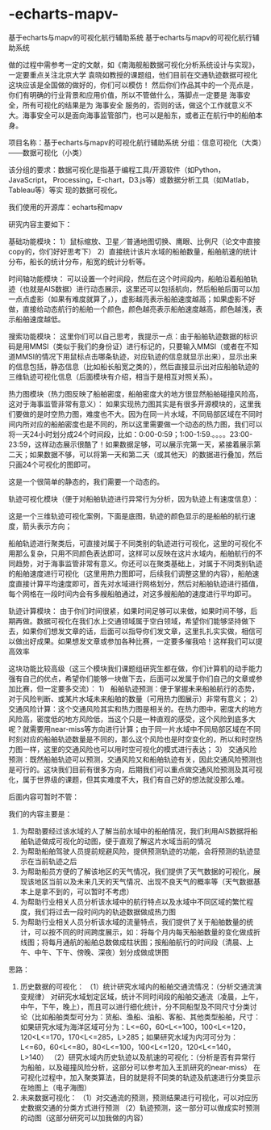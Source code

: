 # -echarts-mapv-
基于echarts与mapv的可视化航行辅助系统
基于echarts与mapv的可视化航行辅助系统

做的过程中需参考一定的文献，如《南海舰船数据可视化分析系统设计与实现》，一定要重点关注北京大学 袁晓如教授的课题组，他们目前在交通轨迹数据可视化这块应该是全国做的做好的，你们可以模仿！
然后你们作品其中的一个亮点是，你们有明确的行业背景和应用价值，所以不管做什么，落脚点一定要是 海事安全，所有可视化的结果是为 海事安全 服务的，否则的话，做这个工作就意义不大。海事安全可以是面向海事监管部门，也可以是船东，或者正在航行中的船舶本身。

项目名称：基于echarts与mapv的可视化航行辅助系统
分组：信息可视化（大类）——数据可视化（小类）

该分组的要求：数据可视化是指基于编程工具/开源软件（如Python，JavaScript， Processing，E-chart，D3.js等）或数据分析工具（如Matlab，Tableau等）等实 现的数据可视化。

我们使用的开源库：echarts和mapv

研究内容主要如下：

基础功能模块：
1）鼠标缩放、卫星／普通地图切换、鹰眼、比例尺（论文中直接copy的，你们好好思考下）
2）直接统计该片水域的船舶数量，船舶航速的统计分布，船长的统计分布，船宽的统计分析等。


时间轴功能模块：
可以设置一个时间段，然后在这个时间段内，船舶沿着船舶轨迹（也就是AIS数据）进行动态展示，这里还可以包括航向，然后船舶后面可以加一点点虚影（如果有难度就算了，），虚影越亮表示船舶速度越高；如果虚影不好做，直接给动态航行的船舶一个颜色，颜色越亮表示船舶速度越高，颜色越浅，表示船舶速度越低。

搜索功能模块：
这里你们可以自己思考，我提示一点：由于船舶轨迹数据的标识码是用MMSI（类似于我们的身份证）进行标记的，只要输入MMSI（或者在不知道MMSI的情况下用鼠标点击哪条轨迹，对应轨迹的信息就显示出来），显示出来的信息包括，静态信息（比如船长船宽之类的），然后直接显示出对应船舶轨迹的三维轨迹可视化信息（后面模块有介绍，相当于是相互对照关系）。

热力图模块（热力图反映了船舶密度，船舶密度大的地方很显然船舶碰撞风险高，这对于海事监管非常有意义）：
如果实现热力图其实是有很多开源模块的，这里我们要做的是时空热力图，难度也不大。因为在同一片水域，不同局部区域在不同时间内所对应的船舶密度也是不同的，所以这里需要做一个动态的热力图，我们可以将一天24小时划分成24个时间段，比如：0:00-0:59；1:00-1:59.。。。。23:00-23:59，这样动态展示很酷了！如果数据足够，可以展示完第一天，紧接着展示第二天；如果数据不够，可以将第一天和第二天（或其他天）的数据进行叠加，然后只画24个可视化的图即可。
 
这是一个很简单的静态的，我们需要一个动态的。

轨迹可视化模块（便于对船舶轨迹进行异常行为分析，因为轨迹上有速度信息）：
 
这是一个三维轨迹可视化案例，下面是底图，轨迹的颜色显示的是船舶的航行速度，箭头表示方向；
 
船舶轨迹进行聚类后，可直接对属于不同类别的轨迹进行可视化，这里的可视化不用那么复杂，只用不同颜色表达即可，这样可以反映在这片水域内，船舶航行的不同趋势，对于海事监管非常有意义。你还可以在聚类基础上，对属于不同类别轨迹的船舶速度进行可视化（这里用热力图即可，后续我们调整这里的内容），船舶速度直接计算平均速度即可，首先对水域进行网格划分，然后对船舶轨迹进行插值，每个网格在一段时间内会有多艘船舶通过，对这多艘船舶的速度进行平均即可。

轨迹计算模块：
由于你们时间很紧，如果时间足够可以来做，如果时间不够，后期再做。数据可视化在我们水上交通领域属于空白领域，希望你们能够坚持做下去，如果你们想发文章的话，后面可以指导你们发文章，这里扎扎实实做，相信可以做出好成果。如果想发文章或参加各种比赛，一定要多催我哈！这样我们可以提高效率

这块功能比较高级（这三个模块我们课题组研究生都在做，你们计算机的动手能力强有自己的优点，希望你们能够一块做下去，后面可以发属于你们自己的文章或参加比赛，但一定要多交流）：
1）	船舶轨迹预测：便于掌握未来船舶航行的态势，对于风险判断、或某片水域未来船舶的数量（可用热力图展示）非常有意义；
2）	交通风险计算：这个交通风险其实和热力图是相关的。在热力图中，密度大的地方风险高，密度低的地方风险低，当这个只是一种直观的感受，这个风险到底多大呢？就需要用near-miss等方向进行计算；由于同一片水域中不同局部区域在不同时刻对应的船舶轨迹数量是不同的，那么这个风险也是时空变化的，所以和时空热力图一样，这里的交通风险也可以用时空可视化的模式进行表达；
3）	交通风险预测：既然船舶轨迹可以预测，交通风险又和船舶轨迹有关，因此交通风险预测也是可行的。这块我们目前有很多方向，后期我们可以重点做交通风险预测及其可视化，属于世界级的课题，但其实难度不大，我们有自己好的想法就没那么难。

后面内容可暂时不管：


我们的内容主要是：
1.	为帮助要经过该水域的人了解当前水域中的船舶情况，我们利用AIS数据将船舶轨迹做成可视化的动图，便于直观了解这片水域当前的情况
2.	为帮助船舶驾驶人员提前规避风险，提供预测轨迹的功能，会将预测的轨迹显示在当前轨迹之后
3.	为帮助船员方便的了解该地区的天气情况，我们提供了天气数据的可视化，展现该地区当前以及未来几天的天气情况、出现不良天气的概率等（天气数据基本上是拿不到的，可以暂时不考虑）
4.	为帮助行业相关人员分析该水域中的航行特点以及水域中不同区域的繁忙程度，我们将过去一段时间内的轨迹数据做成热力图
5.	为帮助行业相关人员分析该水域的流量特点，我们提供了关于船舶数量的统计，可以按不同的时间跨度展示，如：将每个月内每天船舶数量的变化做成折线图；将每月通航的船舶总数做成柱状图；按船舶航行的时间段（清晨、上午、中午、下午、傍晚、深夜）划分成做成饼图



思路：
1.	历史数据的可视化：
（1）统计研究水域内的船舶交通流情况：（分析交通流演变规律）
对研究水域划定区域，统计不同时间段的船舶交通流（凌晨，上午，中午，下午，晚上），而且可以进行细化统计，分不同船型及不同尺寸分类讨论（比如船舶类型可分为：货船、渔船、油船、客船、其他类型船舶，尺寸：如果研究水域为海洋区域可分为：L<=60，60<L<=100，100<L<=120，120<L<=170，170<L<=285，L>285；如果研究水域为内河可分为：L<=60，60<L<=80，80<L<=100，100<L<=120，120<L<=140，L>140）
（2）研究水域内历史轨迹以及航速的可视化：（分析是否有异常行为船舶，以及碰撞风险分析，这部分可以参考加入王凯研究的near-miss）
在可视化过程中，加入聚类算法，目的就是将不同类的轨迹及航速进行分类显示在地图上（电子海图）
2.	未来数据可视化：
（1）对交通流的预测，预测结果进行可视化，可以对应历史数据交通的分类方式进行预测
（2）轨迹预测，这一部分可以做成实时预测的动图（这部分研究可以加我做的内容）



